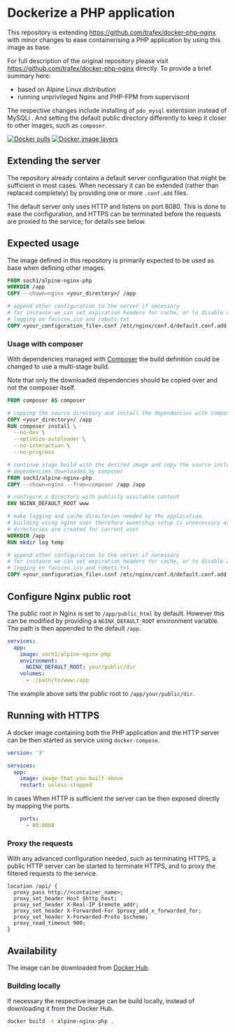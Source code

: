# Dockerize a PHP application

This repository is extending https://github.com/trafex/docker-php-nginx with 
minor changes to ease containerising a PHP application by using this image as
base.

For full description of the original repository please visit
https://github.com/trafex/docker-php-nginx directly. To provide a brief summary
here:
* based on Alpine Linux distribution
* running unprivileged Nginx and PHP-FPM from supervisord

The respective changes include installing of `pdo_mysql` extentsion instead of
MySQLi . And setting the default public directory differently to keep it closer
to other images, such as `composer`.

[![Docker pulls](https://img.shields.io/docker/pulls/soch1/alpine-nginx-php.svg)](https://hub.docker.com/r/soch1/alpine-nginx-php/)
[![Docker image layers](https://images.microbadger.com/badges/image/soch1/alpine-nginx-php.svg)](https://microbadger.com/images/soch1/alpine-nginx-php)


## Extending the server

The repository already contains a default server configuration that might be
sufficient in most cases. When necessary it can be extended (rather than
replaced completely) by providing one or more `.conf.add` files.

The default server only uses HTTP and listens on port 8080. This is done to ease
the configuration, and HTTPS can be terminated before the requests are proxied
to the service; for details see below.


## Expected usage

The image defined in this repository is primarily expected to be used as base
when defining other images.

```Dockerfile
FROM soch1/alpine-nginx-php
WORKDIR /app
COPY --chown=nginx <your_directory>/ /app

# append other configuration to the server if necessary
# for instance we can set expiration headers for cache, or to disable access
# logging on favicon.ico and robots.txt
COPY <your_configuration_file>.conf /etc/nginx/conf.d/default.conf.add
```


### Usage with composer

With dependencies managed with [Composer](https://getcomposer.org/) the build
definition could be changed to use a multi-stage build.

Note that only the downloaded dependencies should be copied over and not the
composer itself.

```Dockerfile
FROM composer AS composer

# copying the source directory and install the dependencies with composer
COPY <your_directory>/ /app
RUN composer install \
  --no-dev \
  --optimize-autoloader \
  --no-interaction \
  --no-progress

# continue stage build with the desired image and copy the source including the
# dependencies downloaded by composer
FROM soch1/alpine-nginx-php
COPY --chown=nginx --from=composer /app /app

# configure a directory with publicly available content
ENV NGINX_DEFAULT_ROOT www

# make logging and cache directories needed by the application,
# building using nginx user therefore ownership setup is unnecessary as the
# directories are created for current user
WORKDIR /app
RUN mkdir log temp

# append other configuration to the server if necessary
# for instance we can set expiration headers for cache, or to disable access
# logging on favicon.ico and robots.txt
COPY <your_configuration_file>.conf /etc/nginx/conf.d/default.conf.add
```


## Configure Nginx public root

The public root in Nginx is set to `/app/public_html` by default. However this
can be modified by providing a `NGINX_DEFAULT_ROOT` environment variable. The
path is then appended to the default `/app`.

```yaml
services:
  app:
    image: soch1/alpine-nginx-php
    environment:
      NGINX_DEFAULT_ROOT: your/public/dir
    volumes:
      - ./path/to/www:/app
```

The example above sets the public root to `/app/your/public/dir`.


## Running with HTTPS

A docker image containing both the PHP application and the HTTP server can be
then started as service using `docker-compose`.

```yaml
version: '3'

services:
  app:
    image: image-that-you-built-above
    restart: unless-stopped
```

In cases When HTTP is sufficient the server can be then exposed directly by
mapping the ports.

```yaml
    ports:
      - 80:8080
```


### Proxy the requests

With any advanced configuration needed, such as terminating HTTPS, a public HTTP
server can be started to terminate HTTPS, and to proxy the filtered requests to
the service.

```
location /api/ {
  proxy_pass http://<container_name>;
  proxy_set_header Host $http_host;
  proxy_set_header X-Real-IP $remote_addr;
  proxy_set_header X-Forwarded-For $proxy_add_x_forwarded_for;
  proxy_set_header X-Forwarded-Proto $scheme;
  proxy_read_timeout 900;
}
```


## Availability

The image can be downloaded from [Docker Hub](https://hub.docker.com/repository/docker/soch1/alpine-nginx-php).


### Building locally

If necessary the respective image can be build locally, instead of downloading
it from the Docker Hub.

```bash
docker build -t alpine-nginx-php .
```

